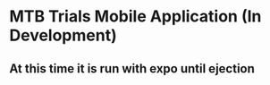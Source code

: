 # MTB Trials Mobile Application (In Development)

## At this time it is run with expo until ejection
